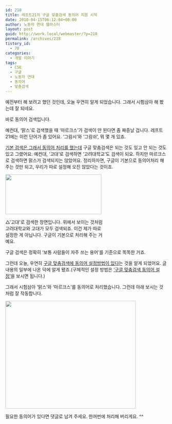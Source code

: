 ```yaml
---
id: 218
title: 레프트21의 구글 맞춤검색 동의어 지원 시작
date: 2010-04-15T06:12:04+00:00
author: 노동자 연대 웹마스터
layout: post
guid: http://work.local/webmaster/?p=218
permalink: /archives/218
tistory_id:
  - 70
categories:
  - 개발 이야기
tags:
  - CSE
  - 구글
  - 노동자 연대
  - 동의어
  - 맞춤검색
---
```

예전부터 해 보려고 했던 것인데, 오늘 우연히 알게 되었습니다. 그래서 시험삼아 해 봤는데 잘 되네요.

바로 동의어 검색입니다.

예컨대, ‘맑스’로 검색했을 때 ‘마르크스’가 검색이 안 된다면 좀 짜증날 겁니다. 레프트21에는 이런 단어가 좀 있어요. ‘그람시’와 ‘그람쉬’, 뭐 몇 개 있죠.

<a href="http://work.local/webmaster/entry/%EB%A0%88%ED%94%84%ED%8A%B821-%EA%B2%80%EC%83%89%EA%B8%B0%EB%8A%A5-%EA%B0%9C%EC%84%A0-%EC%A0%9C%ED%95%9C%EC%A0%81%EC%9D%B8%EC%9C%A0%EC%9D%98%EC%96%B4-%EC%9E%90%EB%8F%99-%EA%B2%80%EC%83%89" target="_blank">기본 검색은 그래서 동의어 처리를 했는데</a> 구글 맞춤검색은 되는 것도 있고 안 되는 것도 있고 그랬어요. 예컨대, ‘고대’로 검색하면 ‘고려대학교’도 검색이 되요. 하지만 마르크스로 검색하면 맑스가 검색되지는 않았어요. 정리하자면, 구글이 기본으로 동의어처리 해 주는 것만 되고, 우리가 따로 설정해 오진 않았다는 것이죠.

<div style="width: 309px" class="wp-caption aligncenter">
  <img src="http://work.local/webmaster/wp-content/uploads/1/cfile1.uf.1564104A4D08474B18A8B3.png" width="299" height="124" alt="" />
  
  <p class="wp-caption-text">
    △'고대'로 검색한 장면입니다. 위에서 보이는 것처럼 고려대학교와 고대가 모두 검색되죠. 이건 제가 따로 설정한 게 아닙니다. 구글이 기본으로 처리해 주는 거예요.
  </p>
</div>

구글 검색은 정확히 ‘보통 사람들이 자주 쓰는 용어’를 기준으로 똑똑한 거죠.

그런데 오늘, 우연히 <a href="http://mytory.co.kr/entry/%EB%B2%88%EC%97%AD-%EA%B5%AC%EA%B8%80-%EB%A7%9E%EC%B6%A4-%EA%B2%80%EC%83%89-%EA%B2%80%EC%83%89%EA%B2%B0%EA%B3%BC%EB%A5%BC-%EC%BB%A4%EC%8A%A4%ED%84%B0%EB%A7%88%EC%9D%B4%EC%A7%95-%ED%95%98%EA%B8%B0%EB%8D%B0%EC%9D%B4%ED%84%B0-%EB%A0%8C%EB%8D%94%EB%A7%81-%EC%84%9C%EB%B9%84%EC%8A%A4" target="_blank">구글 맞춤검색에 동의어 설정방법이 있다</a>는 것을 알게 되었어요. 글 내용의 일부에 나온 덕에 알게 됐죠.(구체적인 설정 방법은 <a href="http://mytory.co.kr/entry/%EA%B5%AC%EA%B8%80-%EB%A7%9E%EC%B6%A4%EA%B2%80%EC%83%89-%EB%8F%99%EC%9D%98%EC%96%B4-%EC%84%A4%EC%A0%95" target="_blank">‘구글 맞춤검색 동의어 설정’</a>을 보시면 됩니다.)

그래서 시험삼아 ‘맑스’와 ‘마르크스’를 동의어로 처리했습니다. 그런데 아래 보시는 것처럼 잘 작동합니다.

<img src="http://work.local/webmaster/wp-content/uploads/1/cfile2.uf.120487544D08474B280EBA.png" class="aligncenter" width="406" height="335" alt="" />

필요한 동의어가 있다면 댓글로 남겨 주세요. 한꺼번에 처리해 버리게요. ^^